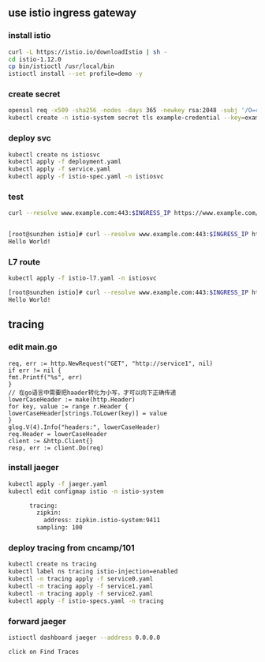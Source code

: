 ## use istio ingress gateway
### install istio
```bash
curl -L https://istio.io/downloadIstio | sh -
cd istio-1.12.0
cp bin/istioctl /usr/local/bin
istioctl install --set profile=demo -y
```

### create secret
```bash
openssl req -x509 -sha256 -nodes -days 365 -newkey rsa:2048 -subj '/O=cncamp Inc./CN=www.example.com' -keyout example.key -out example.crt
kubectl create -n istio-system secret tls example-credential --key=example.key --cert=example.crt
```

### deploy svc
```bash
kubectl create ns istiosvc
kubectl apply -f deployment.yaml
kubectl apply -f service.yaml
kubectl apply -f istio-spec.yaml -n istiosvc
```

### test
```bash
curl --resolve www.example.com:443:$INGRESS_IP https://www.example.com/healthz -v -k


[root@sunzhen istio]# curl --resolve www.example.com:443:$INGRESS_IP https://www.example.com/  -k
Hello World!  
```

### L7 route
```bash
kubectl apply -f istio-l7.yaml -n istiosvc

[root@sunzhen istio]# curl --resolve www.example.com:443:$INGRESS_IP https://www.example.com/httpserver  -k
Hello World!
```

## tracing
### edit main.go
```
req, err := http.NewRequest("GET", "http://service1", nil)
if err != nil {
fmt.Printf("%s", err)
}
// 在go语言中需要把haader转化为小写，才可以向下正确传递
lowerCaseHeader := make(http.Header)
for key, value := range r.Header {
lowerCaseHeader[strings.ToLower(key)] = value
}
glog.V(4).Info("headers:", lowerCaseHeader)
req.Header = lowerCaseHeader
client := &http.Client{}
resp, err := client.Do(req)

```

### install jaeger
```bash
kubectl apply -f jaeger.yaml
kubectl edit configmap istio -n istio-system

      tracing:
        zipkin:
          address: zipkin.istio-system:9411
        sampling: 100
```
### deploy tracing from cncamp/101
```bash
kubectl create ns tracing
kubectl label ns tracing istio-injection=enabled
kubectl -n tracing apply -f service0.yaml
kubectl -n tracing apply -f service1.yaml
kubectl -n tracing apply -f service2.yaml 
kubectl apply -f istio-specs.yaml -n tracing
```


### forward jaeger
```bash
istioctl dashboard jaeger --address 0.0.0.0

click on Find Traces
```